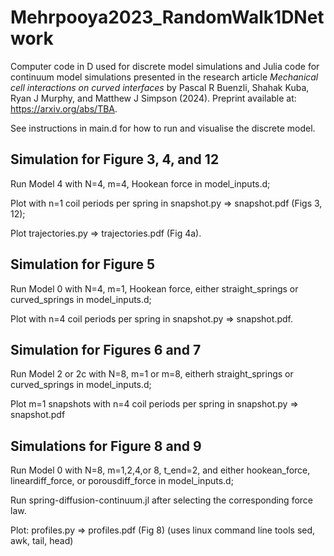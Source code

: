 # Mehrpooya2023_RandomWalk1DNetwork
Computer code in D used for discrete model simulations and Julia code for continuum model simulations presented in the research article _Mechanical cell interactions on curved interfaces_ by Pascal R Buenzli, Shahak Kuba, Ryan J Murphy, and Matthew J Simpson (2024). Preprint available at: https://arxiv.org/abs/TBA.

See instructions in main.d for how to run and visualise the discrete model.

## Simulation for Figure 3, 4, and 12
Run Model 4 with N=4, m=4, Hookean force in model_inputs.d;

Plot with n=1 coil periods per spring in snapshot.py => snapshot.pdf (Figs 3, 12);

Plot trajectories.py => trajectories.pdf (Fig 4a).

## Simulation for Figure 5
Run Model 0 with N=4, m=1, Hookean force, either straight_springs or curved_springs in model_inputs.d;

Plot with n=4 coil periods per spring in snapshot.py => snapshot.pdf.

## Simulation for Figures 6 and 7
Run Model 2 or 2c with N=8, m=1 or m=8, eitherh straight_springs or curved_springs in model_inputs.d;

Plot m=1 snapshots with n=4 coil periods per spring in snapshot.py => snapshot.pdf

## Simulations for Figure 8 and 9
Run Model 0 with N=8, m=1,2,4,or 8, t_end=2, and either hookean_force, lineardiff_force, or porousdiff_force in model_inputs.d;

Run spring-diffusion-continuum.jl after selecting the corresponding force law.

Plot: profiles.py => profiles.pdf (Fig 8) (uses linux command line tools sed, awk, tail, head)

